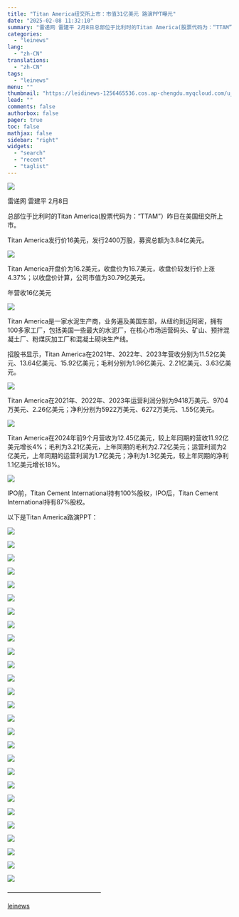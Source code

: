 ```yaml
---
title: "Titan America纽交所上市：市值31亿美元 路演PPT曝光"
date: "2025-02-08 11:32:10"
summary: "雷递网 雷建平 2月8日总部位于比利时的Titan America(股票代码为：“TTAM”）昨日在..."
categories:
  - "leinews"
lang:
  - "zh-CN"
translations:
  - "zh-CN"
tags:
  - "leinews"
menu: ""
thumbnail: "https://leidinews-1256465536.cos.ap-chengdu.myqcloud.com/u_News/20250208/6387461111982460364223283.jpeg"
lead: ""
comments: false
authorbox: false
pager: true
toc: false
mathjax: false
sidebar: "right"
widgets:
  - "search"
  - "recent"
  - "taglist"
---
```


![](https://p3-sign.toutiaoimg.com/tos-cn-i-axegupay5k/8305e88a07b841fcaa33a68310a18694~tplv-tt-origin-web:gif.jpeg?_iz=58558&from=article.pc_detail&lk3s=953192f4&x-expires=1739590132&x-signature=YQEzVUWCIPrM0FHkLqaV6f40rGU%3D)

雷递网 雷建平 2月8日

总部位于比利时的Titan America(股票代码为：“TTAM”）昨日在美国纽交所上市。

Titan America发行价16美元，发行2400万股，募资总额为3.84亿美元。

![](https://p3-sign.toutiaoimg.com/tos-cn-i-6w9my0ksvp/8f782d2bc97749ab97086c0d7dc0d994~tplv-tt-origin-web:gif.jpeg?_iz=58558&from=article.pc_detail&lk3s=953192f4&x-expires=1739590132&x-signature=pTWpRqrH4JEXAiK45hme9zsEl4I%3D)

Titan America开盘价为16.2美元，收盘价为16.7美元，收盘价较发行价上涨4.37%；以收盘价计算，公司市值为30.79亿美元。

年营收16亿美元

![](https://p3-sign.toutiaoimg.com/tos-cn-i-6w9my0ksvp/e2235dbeaf7f484eb987c66f3b2f3ac5~tplv-tt-origin-web:gif.jpeg?_iz=58558&from=article.pc_detail&lk3s=953192f4&x-expires=1739590132&x-signature=9WyA2cwXwX%2FoUexcseeA8PJToPU%3D)

Titan America是一家水泥生产商，业务遍及美国东部，从纽约到迈阿密，拥有100多家工厂，包括美国一些最大的水泥厂，在核心市场运营码头、矿山、预拌混凝土厂、粉煤灰加工厂和混凝土砌块生产线。

招股书显示，Titan America在2021年、2022年、2023年营收分别为11.52亿美元、13.64亿美元、15.92亿美元；毛利分别为1.96亿美元、2.21亿美元、3.63亿美元。

![](https://p3-sign.toutiaoimg.com/tos-cn-i-6w9my0ksvp/7a780a062a2448dd9c6ed200ea322168~tplv-tt-origin-web:gif.jpeg?_iz=58558&from=article.pc_detail&lk3s=953192f4&x-expires=1739590132&x-signature=0X8Y%2B4cjeCNRNfebNxsl79vjQZQ%3D)

Titan America在2021年、2022年、2023年运营利润分别为9418万美元、9704万美元、2.26亿美元；净利分别为5922万美元、6272万美元、1.55亿美元。

![](https://p3-sign.toutiaoimg.com/tos-cn-i-6w9my0ksvp/cac5ff4992ac4bf9b2f48d13d4df2cc3~tplv-tt-origin-web:gif.jpeg?_iz=58558&from=article.pc_detail&lk3s=953192f4&x-expires=1739590132&x-signature=o3Vn73MA2K4XMVNAXDSLb628mwk%3D)

Titan America在2024年前9个月营收为12.45亿美元，较上年同期的营收11.92亿美元增长4%；毛利为3.21亿美元，上年同期的毛利为2.72亿美元；运营利润为2亿美元，上年同期的运营利润为1.7亿美元；净利为1.3亿美元，较上年同期的净利1.1亿美元增长18%。

![](https://p3-sign.toutiaoimg.com/tos-cn-i-6w9my0ksvp/ee3a8022a87644808812a493f97b04d6~tplv-tt-origin-web:gif.jpeg?_iz=58558&from=article.pc_detail&lk3s=953192f4&x-expires=1739590132&x-signature=Y16Y4vk%2BGxwh0rVxmJ%2BthfGAdxM%3D)

IPO前，Titan Cement International持有100%股权，IPO后，Titan Cement International持有87%股权。

以下是Titan America路演PPT：

![](https://p3-sign.toutiaoimg.com/tos-cn-i-6w9my0ksvp/29c4de640fb94965872960a9d6ed7968~tplv-tt-origin-web:gif.jpeg?_iz=58558&from=article.pc_detail&lk3s=953192f4&x-expires=1739590132&x-signature=GerspvrC3iD4XlIPuYOmVc2HXQw%3D)

![](https://p9-sign.toutiaoimg.com/tos-cn-i-6w9my0ksvp/49f76232428c437581cf14d43bc02941~tplv-tt-origin-web:gif.jpeg?_iz=58558&from=article.pc_detail&lk3s=953192f4&x-expires=1739590132&x-signature=lpEpmlKyJ3RZfsmSgMSofalVDW0%3D)

![](https://p3-sign.toutiaoimg.com/tos-cn-i-6w9my0ksvp/a983b2b99c7b45b1a500121e6391585f~tplv-tt-origin-web:gif.jpeg?_iz=58558&from=article.pc_detail&lk3s=953192f4&x-expires=1739590132&x-signature=ai4sIbvuUW%2BLFLrTru44CqwGIvg%3D)

![](https://p3-sign.toutiaoimg.com/tos-cn-i-6w9my0ksvp/6575056c3fe043eca0e708dc5c2a96f1~tplv-tt-origin-web:gif.jpeg?_iz=58558&from=article.pc_detail&lk3s=953192f4&x-expires=1739590132&x-signature=Sux68VB%2FJCW7rf4b%2BlXJJnMBYus%3D)

![](https://p3-sign.toutiaoimg.com/tos-cn-i-6w9my0ksvp/ee3456f853fb4423b6432e0626b7f44b~tplv-tt-origin-web:gif.jpeg?_iz=58558&from=article.pc_detail&lk3s=953192f4&x-expires=1739590132&x-signature=JghgJJMUfBExdbO5m0bbni5RmRo%3D)

![](https://p3-sign.toutiaoimg.com/tos-cn-i-6w9my0ksvp/6b921758bb8a4167855cd67d2365e755~tplv-tt-origin-web:gif.jpeg?_iz=58558&from=article.pc_detail&lk3s=953192f4&x-expires=1739590132&x-signature=D%2BxiyXCZqmkO3qq%2FBFQrYJErUtc%3D)

![](https://p3-sign.toutiaoimg.com/tos-cn-i-6w9my0ksvp/eb04b1d996c24d799ed848b8160695bd~tplv-tt-origin-web:gif.jpeg?_iz=58558&from=article.pc_detail&lk3s=953192f4&x-expires=1739590132&x-signature=gnnnHQB7NBOQgop1US%2BktWVwLRw%3D)

![](https://p3-sign.toutiaoimg.com/tos-cn-i-6w9my0ksvp/ad74bc711a984bf48757825fd194a233~tplv-tt-origin-web:gif.jpeg?_iz=58558&from=article.pc_detail&lk3s=953192f4&x-expires=1739590132&x-signature=xlm%2BckIjgZYerRVIjYEb2iqa4b4%3D)

![](https://p3-sign.toutiaoimg.com/tos-cn-i-6w9my0ksvp/2f199c77d619448193814eccfb8d0515~tplv-tt-origin-web:gif.jpeg?_iz=58558&from=article.pc_detail&lk3s=953192f4&x-expires=1739590132&x-signature=IACG698yM6HdYUMn3B5qc0dxpTs%3D)

![](https://p3-sign.toutiaoimg.com/tos-cn-i-6w9my0ksvp/b3843e0ca5204866a0ed9d85833b39c6~tplv-tt-origin-web:gif.jpeg?_iz=58558&from=article.pc_detail&lk3s=953192f4&x-expires=1739590132&x-signature=FEqg83jeqsfOqAesnaSpjPCjyYU%3D)

![](https://p3-sign.toutiaoimg.com/tos-cn-i-6w9my0ksvp/882fcda365824942885661f8721a7cf5~tplv-tt-origin-web:gif.jpeg?_iz=58558&from=article.pc_detail&lk3s=953192f4&x-expires=1739590132&x-signature=CDp8BPBEfPdMzXA20pU43CUuBRU%3D)

![](https://p3-sign.toutiaoimg.com/tos-cn-i-6w9my0ksvp/4ed31d4f9db245cb9c09c0c1df7eabbf~tplv-tt-origin-web:gif.jpeg?_iz=58558&from=article.pc_detail&lk3s=953192f4&x-expires=1739590132&x-signature=gX9aoSrQKJXxoO%2FD8yFeApIeynM%3D)

![](https://p3-sign.toutiaoimg.com/tos-cn-i-6w9my0ksvp/72b1ef72993d4d469cdf0669c042b4e4~tplv-tt-origin-web:gif.jpeg?_iz=58558&from=article.pc_detail&lk3s=953192f4&x-expires=1739590132&x-signature=8HFuP77HwM%2BeFUY3LHLoOHcDscI%3D)

![](https://p3-sign.toutiaoimg.com/tos-cn-i-6w9my0ksvp/4321f8477cac4a89b75417f117fc8f18~tplv-tt-origin-web:gif.jpeg?_iz=58558&from=article.pc_detail&lk3s=953192f4&x-expires=1739590132&x-signature=HshR6Z9cOJglAp%2BBAWymQ7QdIvo%3D)

![](https://p26-sign.toutiaoimg.com/tos-cn-i-6w9my0ksvp/d2943fcb44a142d29f287584465ec347~tplv-tt-origin-web:gif.jpeg?_iz=58558&from=article.pc_detail&lk3s=953192f4&x-expires=1739590132&x-signature=xClN1xrdgESxGaHH4Ql9pNKpaAk%3D)

![](https://p3-sign.toutiaoimg.com/tos-cn-i-6w9my0ksvp/d2ffa53d08704901961cdfce0328e339~tplv-tt-origin-web:gif.jpeg?_iz=58558&from=article.pc_detail&lk3s=953192f4&x-expires=1739590132&x-signature=iZ1xMqRhq1SK%2BDf5xoAvb8r4rok%3D)

![](https://p3-sign.toutiaoimg.com/tos-cn-i-6w9my0ksvp/682ef9566e3744c2be99f8e4f9faeea8~tplv-tt-origin-web:gif.jpeg?_iz=58558&from=article.pc_detail&lk3s=953192f4&x-expires=1739590132&x-signature=iVVeRB9Jq9ZLf6kIry8R4NUSa3Y%3D)

![](https://p3-sign.toutiaoimg.com/tos-cn-i-6w9my0ksvp/68a7e0ce736144a6b3ffec880d0143b6~tplv-tt-origin-web:gif.jpeg?_iz=58558&from=article.pc_detail&lk3s=953192f4&x-expires=1739590132&x-signature=OFCPq9AWQo51Ro9nPaqL9QZNNnI%3D)

![](https://p3-sign.toutiaoimg.com/tos-cn-i-6w9my0ksvp/7c1fdf83d71b4453b5a593e750211eca~tplv-tt-origin-web:gif.jpeg?_iz=58558&from=article.pc_detail&lk3s=953192f4&x-expires=1739590132&x-signature=mxygMbk7%2Fr%2BbUKqmWOSI6VT3284%3D)

![](https://p3-sign.toutiaoimg.com/tos-cn-i-6w9my0ksvp/33cb472c49b7469aa6c5f4a010b496c7~tplv-tt-origin-web:gif.jpeg?_iz=58558&from=article.pc_detail&lk3s=953192f4&x-expires=1739590132&x-signature=Nsxm%2BQ2FsaYoNT%2FHrrRD3b3twXI%3D)

![](https://p3-sign.toutiaoimg.com/tos-cn-i-6w9my0ksvp/ab299e1b8a0742988dd070cb5ccdac75~tplv-tt-origin-web:gif.jpeg?_iz=58558&from=article.pc_detail&lk3s=953192f4&x-expires=1739590132&x-signature=32fuRSgd%2FInFCukj75ABPj2HRbs%3D)

![](https://p3-sign.toutiaoimg.com/tos-cn-i-6w9my0ksvp/e09b5d4f2bfc46c8adb696b2f39fec6a~tplv-tt-origin-web:gif.jpeg?_iz=58558&from=article.pc_detail&lk3s=953192f4&x-expires=1739590132&x-signature=VzuFg6IFgcqxG8XxVu4I11ZWjx4%3D)

![](https://p6-sign.toutiaoimg.com/tos-cn-i-6w9my0ksvp/7c615300dfcd43ce97502f533eb52861~tplv-tt-origin-web:gif.jpeg?_iz=58558&from=article.pc_detail&lk3s=953192f4&x-expires=1739590132&x-signature=Ez0nfN%2B%2FOv13rCh%2Bf369rrfg61o%3D)

![](https://p3-sign.toutiaoimg.com/tos-cn-i-6w9my0ksvp/9d3a25d70d9f425eb0a9f42b01fa988b~tplv-tt-origin-web:gif.jpeg?_iz=58558&from=article.pc_detail&lk3s=953192f4&x-expires=1739590132&x-signature=kCUqgzpK3TBXb5Qo1SU8IxZdEAI%3D)

![](https://p3-sign.toutiaoimg.com/tos-cn-i-6w9my0ksvp/94541ecb0b924ab689cec638c83b5132~tplv-tt-origin-web:gif.jpeg?_iz=58558&from=article.pc_detail&lk3s=953192f4&x-expires=1739590132&x-signature=NVZztT3ZN9qh5pjrcYvM6w6NevU%3D)

![](https://p3-sign.toutiaoimg.com/tos-cn-i-6w9my0ksvp/55e1342de4ad41559bb4e1c00d8b4753~tplv-tt-origin-web:gif.jpeg?_iz=58558&from=article.pc_detail&lk3s=953192f4&x-expires=1739590132&x-signature=QI1goMfBzMtikP58ihc7mCgYCvM%3D)

![](https://p3-sign.toutiaoimg.com/tos-cn-i-6w9my0ksvp/aee7582aa44a4e469299192a1c1afc48~tplv-tt-origin-web:gif.jpeg?_iz=58558&from=article.pc_detail&lk3s=953192f4&x-expires=1739590132&x-signature=kiDB3ZmAj0bxfC54J%2F5LFbhv7vk%3D)

———————————————

[leinews](https://www.leinews.com/n28980/detail.html)
